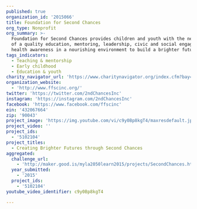 ```yaml
---
published: true
organization_id: '2015066'
title: Foundation for Second Chances
org_type: Nonprofit
org_summary: >-
  Foundation for Second Chances provides children and youth with the necessities
  of a quality education, mentoring, leadership, civic and social engagement,
  health awareness in a nourishing environment to build a brighter future.
tags_indicators:
  - Teaching & mentorship
  - Early childhood
  - Education & youth
charity_navigator_url: 'https://www.charitynavigator.org/index.cfm?bay=search.profile&ein=432067664'
organization_website:
  - 'http://www.ffscinc.org/'
twitter: 'https://twitter.com/2ndChancesInc'
instagram: 'https://instagram.com/2ndChancesInc'
facebook: 'https://www.facebook.com/ffscinc'
ein: '432067664'
zip: '90043'
project_image: 'https://img.youtube.com/vi/c9y0Bp8kgT4/maxresdefault.jpg'
project_video: ''
project_ids:
  - '5102104'
project_titles:
  - Creating Brighter Futures through Second Chances
aggregated:
  challenge_url:
    - 'http://maker.good.is/myla2050learn2015/projects/SecondChances.html'
  year_submitted:
    - '2015'
  project_ids:
    - '5102104'
youtube_video_identifier: c9y0Bp8kgT4

---
```


